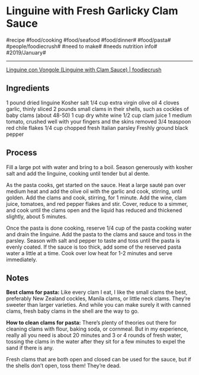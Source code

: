 # Linguine with Fresh Garlicky Clam Sauce
#recipe #food/cooking #food/seafood #food/dinner# #food/pasta# #people/foodiecrush# #need to make# #needs nutrition info# #2019/January#
- - - -
[Linguine con Vongole (Linguine with Clam Sauce) | foodiecrush](https://www.foodiecrush.com/linguine-longole-fresh-clam-sauce/)

## Ingredients
1 pound dried linguine
Kosher salt
1/4 cup extra virgin olive oil
4 cloves garlic, thinly sliced
2 pounds small clams in their shells, such as cockles of baby clams (about 48-50)
1 cup dry white wine
1/2 cup clam juice
1 medium tomato, crushed well with your fingers and the skins removed
3/4 teaspoon red chile flakes
1/4 cup chopped fresh Italian parsley
Freshly ground black pepper

## Process
Fill a large pot with water and bring to a boil. Season generously with kosher salt and add the linguine, cooking until tender but al dente. 

As the pasta cooks, get started on the sauce. Heat a large sauté pan over medium heat and add the olive oil with the garlic and cook, stirring, until golden. Add the clams and cook, stirring, for 1 minute. Add the wine, clam juice, tomatoes, and red pepper flakes and stir. Cover, reduce to a simmer, and cook until the clams open and the liquid has reduced and thickened slightly, about 5 minutes. 

Once the pasta is done cooking, reserve 1/4 cup of the pasta cooking water and drain the linguine. Add the pasta to the clams and sauce and toss in the parsley. Season with salt and pepper to taste and toss until the pasta is evenly coated. If the sauce is too thick, add some of the reserved pasta water a little at a time. Cook over low heat for 1-2 minutes and serve immediately.

## Notes
**Best clams for pasta:** Like every clam I eat, I like the small clams the best, preferably New Zealand cockles, Manila clams, or little neck clams. They’re sweeter than larger varieties. And while you can make surely it with canned clams, fresh baby clams in the shell are the way to go.

**How to clean clams for pasta:** There’s plenty of theories out there for cleaning clams with flour, baking soda, or cornmeal. But in my experience, really all you need is about 20 minutes and 3 or 4 rounds of fresh water, tossing the clams in the water after they sit for a few minutes to expel the sand if there is any.

Fresh clams that are both open and closed can be used for the sauce, but if the shells don’t open, toss them! They’re dead.